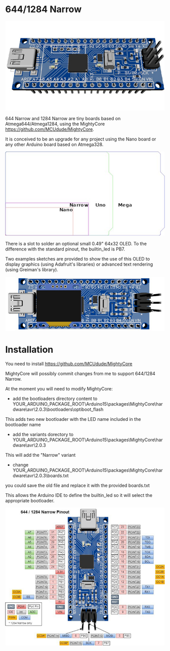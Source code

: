 # 644/1284 Narrow

<img src="https://github.com/mrguen/644-1284-Narrow/blob/master/images/644-narrow-top-3d-2-1_jpg_project-main.jpg">

644 Narrow and 1284 Narrow are tiny boards based on Atmega644/Atmega1284, using the MightyCore https://github.com/MCUdude/MightyCore.

It is conceived to be an upgrade for any project using the Nano board or any other Arduino board based on Atmega328.

<img src="https://github.com/mrguen/644-1284-Narrow/blob/master/images/board-outline-nano-narrow-uno-mega-1-5x_png_project-body.jpg">


There is a slot to solder an optional small 0.49" 64x32 OLED.
To the difference with the standard pinout, the builtin_led is PB7.

Two examples sketches are provided to show the use of this OLED to display graphics (using Adafruit's libraries) or advanced text rendering (using Greiman's library).

<img src="https://github.com/mrguen/644-1284-Narrow/blob/master/images/644-narrow-top-3d-with-oled_png_project-body.jpg">


# Installation

You need to install https://github.com/MCUdude/MightyCore

MightyCore will possibly commit changes from me to support 644/1284 Narrow.

At the moment you will need to modify MightyCore:

* add the bootloaders directory content to YOUR_ARDUINO_PACKAGE_ROOT\Arduino15\packages\MightyCore\hardware\avr\2.0.3\bootloaders\optiboot_flash

This adds two new bootloader with the LED name included in the bootloader name

* add the variants dorectory to YOUR_ARDUINO_PACKAGE_ROOT\Arduino15\packages\MightyCore\hardware\avr\2.0.3

This will add the "Narrow" variant

* change YOUR_ARDUINO_PACKAGE_ROOT\Arduino15\packages\MightyCore\hardware\avr\2.0.3\boards.txt

you could save the old file and replace it with the provided boards.txt 

This allows the Arduino IDE to define the builtin_led so it will select the appropriate bootloader.

<img src="https://github.com/mrguen/644-1284-Narrow/blob/master/images/narrow-v0-8-pinout_jpg_project-body.jpg">
